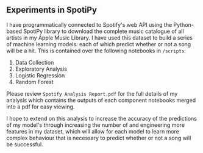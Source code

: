 ## Experiments in SpotiPy

I have programmatically connected to Spotify's web API using the Python-based SpotiPy library to download the complete music catalogue of all artists in my Apple Music Library. I have used this dataset to build a series of machine learning models: each of which predict whether or not a song will be a hit. This is contained over the following notebooks in `/scripts`:
  1. Data Collection
  2. Exploratory Analysis
  3. Logistic Regression
  4. Random Forest
  
Please review `Spotify Analysis Report.pdf` for the full details of my analysis which contains the outputs of each component notebooks merged into a pdf for easy viewing.

I hope to extend on this analysis to increase the accuracy of the predictions of my model's through increasing the number of and engineering more features in my dataset, which will allow for each model to learn more complex behaviour that is necessary to predict whether or not a song will be successful.
